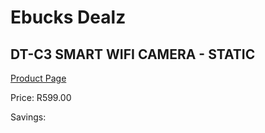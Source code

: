 
# Ebucks Dealz
## DT-C3 SMART WIFI CAMERA - STATIC
[Product Page](https://www.ebucks.com/web/shop/productSelected.do?prodId=1084242654&catId=1158501102)

Price: R599.00

Savings: 


	